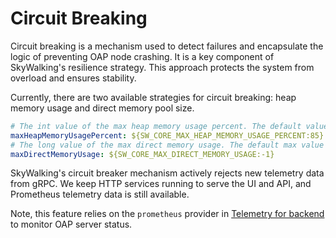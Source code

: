 # Circuit Breaking

Circuit breaking is a mechanism used to detect failures and encapsulate the logic of preventing OAP node crashing. It is
a key component of SkyWalking's resilience strategy. This approach protects the system from overload and ensures
stability.

Currently, there are two available strategies for circuit breaking: heap memory usage and direct memory pool size.

```yaml
# The int value of the max heap memory usage percent. The default value is 85%.
maxHeapMemoryUsagePercent: ${SW_CORE_MAX_HEAP_MEMORY_USAGE_PERCENT:85}
# The long value of the max direct memory usage. The default max value is -1, representing no limit.
maxDirectMemoryUsage: ${SW_CORE_MAX_DIRECT_MEMORY_USAGE:-1}
```

SkyWalking's circuit breaker mechanism actively rejects new telemetry data from gRPC.
We keep HTTP services running to serve the UI and API, and Prometheus telemetry data is still available.

Note, this feature relies on the `prometheus` provider in [Telemetry for backend](backend-telemetry.md) to monitor OAP
server status.